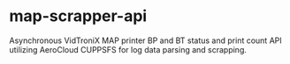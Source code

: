 # map-scrapper-api
Asynchronous VidTroniX MAP printer BP and BT status and print count API utilizing AeroCloud CUPPSFS for log data parsing and scrapping. 
